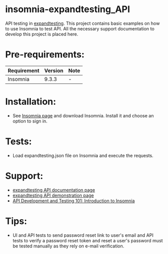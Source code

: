 # insomnia-expandtesting_API

API testing in [expandtesting](https://practice.expandtesting.com/notes/api/api-docs/). This project contains basic examples on how to use Insomnia to test API. All the necessary support documentation to develop this project is placed here.

# Pre-requirements:

| Requirement                     | Version        | Note                                                            |
| :------------------------------ |:---------------| :-------------------------------------------------------------- |
| Insomnia                        | 9.3.3          | -                                                               |
             
# Installation:

- See [Insomnia page](https://insomnia.rest/download) and download Insomnia. Install it and choose an option to sign in.

# Tests:

- Load expandtesting.json file on Insomnia and execute the requests.

# Support:

- [expandtesting API documentation page](https://practice.expandtesting.com/notes/api/api-docs/)
- [expandtesting API demonstration page](https://www.youtube.com/watch?v=bQYvS6EEBZc)
- [API Development and Testing 101: Introduction to Insomnia](https://www.youtube.com/watch?v=30vI6Oq865s&t=1145s)

# Tips:

- UI and API tests to send password reset link to user's email and API tests to verify a password reset token and reset a user's password must be tested manually as they rely on e-mail verification.


